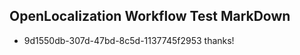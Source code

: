 ## OpenLocalization Workflow Test MarkDown
* 9d1550db-307d-47bd-8c5d-1137745f2953 thanks!

<!--HONumber=Aug16_HO4-->


